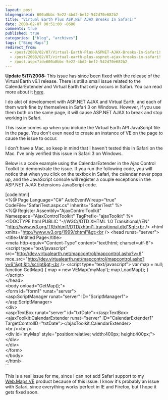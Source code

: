 ```yaml
---
layout: post
blogengineid: 600a0bbc-5e22-4bd2-bef2-542d70e682b2
title: "Virtual Earth Plus ASP.NET AJAX Breaks In Safari!"
date: 2008-02-07 00:51:00 -0600
comments: true
published: true
categories: ["blog", "archives"]
tags: ["Bing Maps"]
redirect_from: 
  - /post/2008/02/07/Virtual-Earth-Plus-ASPNET-AJAX-Breaks-In-Safari!
  - /post/2008/02/07/virtual-earth-plus-aspnet-ajax-breaks-in-safari!
  - /post.aspx?id=600a0bbc-5e22-4bd2-bef2-542d70e682b2
---
```

<!-- more -->

**Update 5/17/2008:** This issue has since been fixed with the release of the Virtual Earth v6.1 release. There is still a small issue related to the CalendarExtender and Virtual Earth that only occurs in Safari. You can read more about it <a href="/post.aspx?id=c75cbc89-6abf-4869-914d-6176bb6c7736">here</a>.

 

I do alot of development with ASP.NET AJAX and Virtual Earth, and each of them work fine by themselves in Safari 3 on Windows. However, if you use them both on the same page, it will cause ASP.NET AJAX to break and stop working in Safari.

This issue comes up when you include the Virtual Earth API JavaScript file in the page. You don't even need to create an instance of VE on the page to cause the issue to occur.

I don't have a Mac, so keep in mind that I haven't tested this in Safari on the Mac. I've only verified this issue in Safari 3 on Windows.

Below is a code example using the CalendarExtender in the Ajax Control Toolkit to demonstrate the issue. If you run the following code, you will notice that when you click on the textbox in Safari, the calendar never pops up, and the JavaScript console will register a couple exceptions in the ASP.NET AJAX Extensions JavaScript code.

[code:html]<br /> &lt;%@ Page Language="C#" AutoEventWireup="true" CodeFile="SafariTest.aspx.cs" Inherits="SafariTest" %&gt;<br /> &lt;%@ Register Assembly="AjaxControlToolkit" Namespace="AjaxControlToolkit" TagPrefix="ajaxToolkit" %&gt;<br /> &lt;!DOCTYPE html PUBLIC "-//W3C//DTD XHTML 1.0 Transitional//EN" "http://www.w3.org/TR/xhtml1/DTD/xhtml1-transitional.dtd"&gt;<br /> &lt;html xmlns="http://www.w3.org/1999/xhtml"&gt;<br /> &lt;head runat="server"&gt;<br /> &lt;title&gt;Untitled Page&lt;/title&gt;<br /> &lt;meta http-equiv="Content-Type" content="text/html; charset=utf-8"&gt;<br /> &lt;script type="text/javascript" src="http://dev.virtualearth.net/mapcontrol/mapcontrol.ashx?v=6" mce_src="http://dev.virtualearth.net/mapcontrol/mapcontrol.ashx?v=6"&gt;&lt;/script&gt;<br /> &lt;script type="text/javascript"&gt; var map = null; function GetMap() { map = new VEMap('myMap'); map.LoadMap(); } &lt;/script&gt;<br /> &lt;/head&gt;<br /> &lt;body onload="GetMap();"&gt;<br /> &lt;form id="form1" runat="server"&gt;<br /> &lt;asp:ScriptManager runat="server" ID="ScriptManager1"&gt;&lt;/asp:ScriptManager&gt;<br /> &lt;div&gt;<br /> &lt;asp:TextBox runat="server" id="txtDate"&gt;&lt;/asp:TextBox&gt;<br /> &lt;ajaxToolkit:CalendarExtender runat="server" ID="CalendarExtender1" TargetControlID="txtDate"&gt;&lt;/ajaxToolkit:CalendarExtender&gt;<br /> &lt;br /&gt;&lt;br /&gt;<br /> &lt;div id='myMap' style="position:relative; width:400px; height:400px;"&gt;&lt;/div&gt;<br /> &lt;/div&gt;<br /> &lt;/form&gt;<br /> &lt;/body&gt;<br /> &lt;/html&gt;<br /> ```

This is a real issue for me, since I can not add Safari support to my <a href="http://simplovation.com/Page/WebMapsVE.aspx">Web.Maps.VE</a> product because of this issue. I know it's probably an issue with Safari, since everything works perfect in IE and Firefox, but I hope it gets fixed soon.
